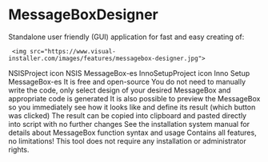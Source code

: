  <td><h1>MessageBoxDesigner</h1></td>
 Standalone user friendly (GUI) application for fast and easy creating of:

     <img src="https://www.visual-installer.com/images/features/messagebox-designer.jpg">

 
NSISProject icon NSIS MessageBox-es
InnoSetupProject icon Inno Setup MessageBox-es
It is free and open-source
You do not need to manually write the code, only select design of your desired MessageBox and appropriate code is generated
It is also possible to preview the MessageBox so you immediately see how it looks like and define its result (which button was clicked)
The result can be copied into clipboard and pasted directly into script with no further changes
See the installation system manual for details about MessageBox function syntax and usage
Contains all features, no limitations!
This tool does not require any installation or administrator rights.
